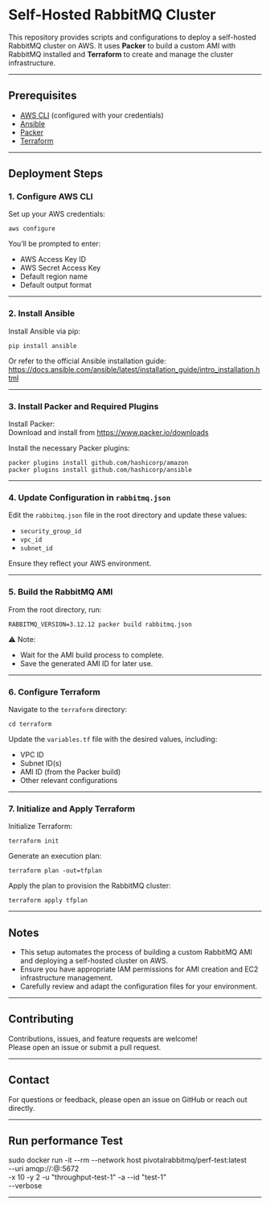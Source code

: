 # Self-Hosted RabbitMQ Cluster

This repository provides scripts and configurations to deploy a self-hosted RabbitMQ cluster on AWS. It uses **Packer** to build a custom AMI with RabbitMQ installed and **Terraform** to create and manage the cluster infrastructure.

---

## Prerequisites

- [AWS CLI](https://aws.amazon.com/cli/) (configured with your credentials)
- [Ansible](https://www.ansible.com/)
- [Packer](https://www.packer.io/)
- [Terraform](https://www.terraform.io/)

---

## Deployment Steps

### 1. Configure AWS CLI

Set up your AWS credentials:

```
aws configure
```

You’ll be prompted to enter:

- AWS Access Key ID
- AWS Secret Access Key
- Default region name
- Default output format

---

### 2. Install Ansible

Install Ansible via pip:

```
pip install ansible
```

Or refer to the official Ansible installation guide:  
https://docs.ansible.com/ansible/latest/installation_guide/intro_installation.html

---

### 3. Install Packer and Required Plugins

Install Packer:  
Download and install from https://www.packer.io/downloads

Install the necessary Packer plugins:

```
packer plugins install github.com/hashicorp/amazon
packer plugins install github.com/hashicorp/ansible
```

---

### 4. Update Configuration in `rabbitmq.json`

Edit the `rabbitmq.json` file in the root directory and update these values:

- `security_group_id`
- `vpc_id`
- `subnet_id`

Ensure they reflect your AWS environment.

---

### 5. Build the RabbitMQ AMI

From the root directory, run:

```
RABBITMQ_VERSION=3.12.12 packer build rabbitmq.json
```

⚠️ Note:
- Wait for the AMI build process to complete.
- Save the generated AMI ID for later use.

---

### 6. Configure Terraform

Navigate to the `terraform` directory:

```
cd terraform
```

Update the `variables.tf` file with the desired values, including:

- VPC ID
- Subnet ID(s)
- AMI ID (from the Packer build)
- Other relevant configurations

---

### 7. Initialize and Apply Terraform

Initialize Terraform:

```
terraform init
```

Generate an execution plan:

```
terraform plan -out=tfplan
```

Apply the plan to provision the RabbitMQ cluster:

```
terraform apply tfplan
```

---

## Notes

- This setup automates the process of building a custom RabbitMQ AMI and deploying a self-hosted cluster on AWS.
- Ensure you have appropriate IAM permissions for AMI creation and EC2 infrastructure management.
- Carefully review and adapt the configuration files for your environment.


---

## Contributing

Contributions, issues, and feature requests are welcome!  
Please open an issue or submit a pull request.

---

## Contact

For questions or feedback, please open an issue on GitHub or reach out directly.

---

## Run performance Test

sudo docker run -it --rm --network host pivotalrabbitmq/perf-test:latest \
  --uri amqp://<username>:<password>@<NLB URL>:5672 \
  -x 10 -y 2 -u "throughput-test-1" -a --id "test-1" \
  --verbose

---